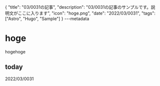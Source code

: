 {
  "title": "03/0031の記事",
  "description": "03/0031の記事のサンプルです。説明文がここに入ります",
  "icon": "hoge.png",
  "date": "2022/03/0031",
  "tags": ["Astro", "Hugo", "Sample"]
}
---metadata

# hoge
hogehoge

## today
2022/03/0031